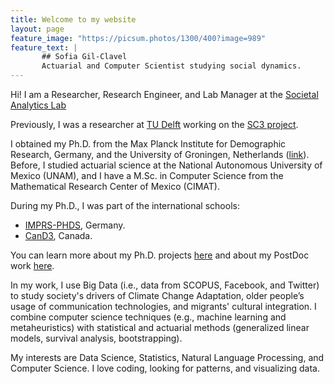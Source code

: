 ```yaml
---
title: Welcome to my website
layout: page
feature_image: "https://picsum.photos/1300/400?image=989"
feature_text: |
       ## Sofia Gil-Clavel
       Actuarial and Computer Scientist studying social dynamics.
---
```


Hi! I am a Researcher, Research Engineer, and Lab Manager at the [Societal Analytics Lab](https://www.societal-analytics.nl/)

Previously, I was a researcher at [TU Delft](https://repository.tudelft.nl/person/Person_eb58b9d8-7464-4c82-b675-9306fbf4aa81) working on the [SC3 project](https://www.sc3.center/team/sofia-gil-clavel/). 

I obtained my Ph.D. from the Max Planck Institute for Demographic Research, Germany, and the University of Groningen, Netherlands ([link](http://hdl.handle.net/11370/9e6422f5-196b-4aef-ad2f-54da72771e30)). Before, I studied actuarial science at the National Autonomous University of Mexico (UNAM), and I have a M.Sc. in Computer Science from the Mathematical Research Center of Mexico (CIMAT). 

During my Ph.D., I was part of the international schools: 
* [IMPRS-PHDS](https://www.imprs-phds.mpg.de/), Germany.
* [CanD3](https://www.mcgill.ca/cand3/), Canada.

You can learn more about my Ph.D. projects [here](https://sofiag1l.github.io/eportfolio/2022/07/23/ePortafolio/) and about my PostDoc work [here](https://github.com/SofiaG1l/SC3_VIDI).

In my work, I use Big Data (i.e., data from SCOPUS, Facebook, and Twitter) to study society's drivers of Climate Change Adaptation, older people’s usage of communication technologies, and migrants' cultural integration. I combine computer science techniques (e.g., machine learning and metaheuristics) with statistical and actuarial methods (generalized linear models, survival analysis, bootstrapping).

My interests are Data Science, Statistics, Natural Language Processing, and Computer Science. I love coding, looking for patterns, and visualizing data.


